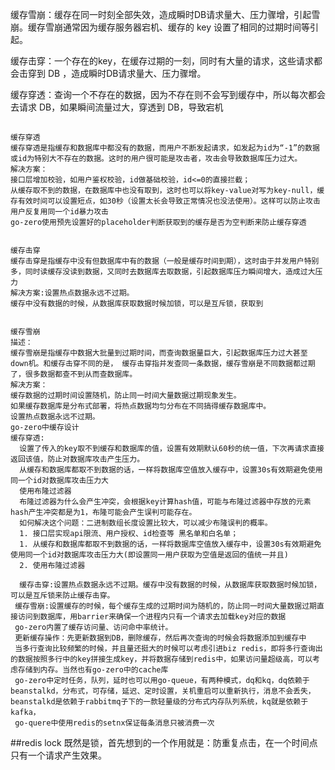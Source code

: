 缓存雪崩：缓存在同一时刻全部失效，造成瞬时DB请求量大、压力骤增，引起雪崩。缓存雪崩通常因为缓存服务器宕机、缓存的 key 设置了相同的过期时间等引起。

缓存击穿：一个存在的key，在缓存过期的一刻，同时有大量的请求，这些请求都会击穿到 DB ，造成瞬时DB请求量大、压力骤增。

缓存穿透：查询一个不存在的数据，因为不存在则不会写到缓存中，所以每次都会去请求 DB，如果瞬间流量过大，穿透到 DB，导致宕机

##
    缓存穿透
    缓存穿透是指缓存和数据库中都没有的数据，而用户不断发起请求，如发起为id为“-1”的数据或id为特别大不存在的数据。这时的用户很可能是攻击者，攻击会导致数据库压力过大。
    解决方案：
    接口层增加校验，如用户鉴权校验，id做基础校验，id<=0的直接拦截；
    从缓存取不到的数据，在数据库中也没有取到，这时也可以将key-value对写为key-null，缓存有效时间可以设置短点，如30秒（设置太长会导致正常情况也没法使用）。这样可以防止攻击用户反复用同一个id暴力攻击
    go-zero使用预先设置好的placeholder判断获取到的缓存是否为空判断来防止缓存穿透
    
    
    缓存击穿
    缓存击穿是指缓存中没有但数据库中有的数据（一般是缓存时间到期），这时由于并发用户特别多，同时读缓存没读到数据，又同时去数据库去取数据，引起数据库压力瞬间增大，造成过大压力
    解决方案:设置热点数据永远不过期。
    缓存中没有数据的时候，从数据库获取数据时候加锁，可以是互斥锁，获取到
    
    
    缓存雪崩
    描述：
    缓存雪崩是指缓存中数据大批量到过期时间，而查询数据量巨大，引起数据库压力过大甚至down机。和缓存击穿不同的是， 缓存击穿指并发查同一条数据，缓存雪崩是不同数据都过期了，很多数据都查不到从而查数据库。
    解决方案：
    缓存数据的过期时间设置随机，防止同一时间大量数据过期现象发生。
    如果缓存数据库是分布式部署，将热点数据均匀分布在不同搞得缓存数据库中。
    设置热点数据永远不过期。
    go-zero中缓存设计
    缓存穿透:
      设置了传入的key取不到缓存和数据库的值，设置有效期默认60秒的统一值，下次再请求直接返回该值，防止对数据库攻击产生压力。
      从缓存和数据库都取不到数据的话，一样将数据库空值放入缓存中，设置30s有效期避免使用同一个id对数据库攻击压力大
      使用布隆过滤器
      布隆过滤器为什么会产生冲突，会根据key计算hash值，可能与布隆过滤器中存放的元素hash产生冲突都是为1，布隆可能会产生误判可能存在。
      如何解决这个问题：二进制数组长度设置比较大，可以减少布隆误判的概率。
      1. 接口层实现api限流、用户授权、id检查等 黑名单和白名单；
      1. 从缓存和数据库都取不到数据的话，一样将数据库空值放入缓存中，设置30s有效期避免使用同一个id对数据库攻击压力大(即设置同一用户获取为空值是返回的值统一并且)
      2. 使用布隆过滤器

      缓存击穿:设置热点数据永远不过期。缓存中没有数据的时候，从数据库获取数据时候加锁，可以是互斥锁来防止缓存击穿。
     缓存雪崩:设置缓存的时候，每个缓存生成的过期时间为随机的，防止同一时间大量数据过期直接访问到数据库，用barrier来确保一个进程内只有一个请求去加载key对应的数据
     go-zero内置了缓存访问量、访问命中率统计。
     更新缓存操作：先更新数据到DB，删除缓存，然后再次查询的时候会将数据添加到缓存中
     当多行查询比较频繁的时候，并且量还挺大的时候可以考虑引进biz redis，即将多行查询出的数据按照多行中的key拼接生成key，并将数据存储到redis中，如果访问量超级高，可以考虑存储到内存。当然也有go-zero中的cache库
     go-zero中定时任务，队列，延时也可以用go-queue，有两种模式，dq和kq，dq依赖于beanstalkd，分布式，可存储，延迟、定时设置，关机重启可以重新执行，消息不会丢失，beanstalkd是依赖于rabbitmq子下的一款轻量级的分布式内存队列系统，kq就是依赖于kafka，
     go-quere中使用redis的setnx保证每条消息只被消费一次

##redis lock 既然是锁，首先想到的一个作用就是：防重复点击，在一个时间点只有一个请求产生效果。

